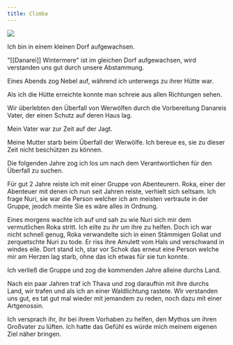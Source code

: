 ```yaml
---
title: Climba
---
```


![](https://s3.amazonaws.com/files.d20.io/images/186327885/rK8Pwe_Q1aN_sbr180wdTA/max.jpg?1608382782)

Ich bin in einem kleinen Dorf aufgewachsen. 

"[[Danarei]] Wintermere" ist im gleichen Dorf aufgewachsen, wird verstanden uns gut durch unsere Abstammung.

Eines Abends zog Nebel auf, während ich unterwegs zu ihrer Hütte war.

Als ich die Hütte erreichte konnte man schreie aus allen Richtungen sehen.

Wir überlebten den Überfall von Werwölfen durch die Vorbereitung Danareis Vater, der einen Schutz auf deren Haus lag.

Mein Vater war zur Zeit auf der Jagt.

Meine Mutter starb beim Überfall der Werwölfe. Ich bereue es, sie zu dieser Zeit nicht beschützen zu können.

Die folgenden Jahre zog ich los um nach dem Verantwortlichen für den Überfall zu suchen.  

Für gut 2 Jahre reiste ich mit einer Gruppe von Abenteurern. Roka, einer der Abenteuer mit denen ich nun seit Jahren reiste, verhielt sich seltsam. Ich frage Nuri, sie war die Person welcher ich am meisten vertraute in der Gruppe, jeodch meinte Sie es wäre alles in Ordnung.   

Eines morgens wachte ich auf und sah zu wie Nuri sich mir dem vermutlichen Roka stritt. Ich eilte zu ihr um ihre zu helfen. Doch ich war nicht schnell genug, Roka verwandelte sich in einen Stämmigen Goliat und zerquetschte Nuri zu tode. Er riss ihre Amulett vom Hals und verschwand in windes eile. Dort stand ich, star vor Schok das erneut eine Person welche mir am Herzen lag starb, ohne das ich etwas für sie tun konnte.

Ich verließ die Gruppe und zog die kommenden Jahre alleine durchs Land. 

 Nach ein paar Jahren traf ich Thava und zog daraufhin mit ihre durchs Land, wir trafen und als ich an einer Waldlichtung rastete. Wir verstanden uns gut, es tat gut mal wieder mit jemandem zu reden, noch dazu mit einer Artgenossin.
 
Ich versprach ihr, ihr bei ihrem Vorhaben zu helfen, den Mythos um ihren Großvater zu lüften. Ich hatte das Gefühl es würde mich meinem eigenen Ziel näher bringen.